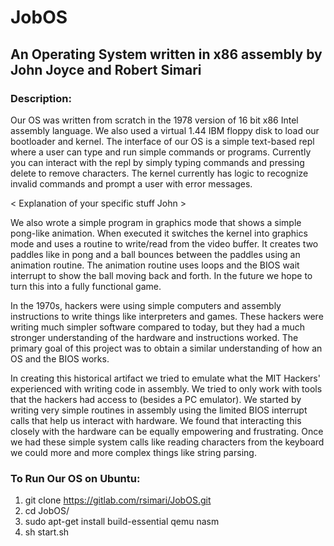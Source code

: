 # JobOS

## An Operating System written in x86 assembly by John Joyce and Robert Simari

### Description:

Our OS was written from scratch in the 1978 version of 16 bit x86 Intel assembly language. We also used a virtual 1.44 IBM floppy disk to load our bootloader and kernel.  The interface of our OS is a simple text-based repl where a user can type and run simple commands or programs. Currently you can interact with the repl by simply typing commands and pressing delete to remove characters. The kernel currently has logic to recognize invalid commands and prompt a user with error messages. 

< Explanation of your specific stuff John >

We also wrote a simple program in graphics mode that shows a simple pong-like animation. When executed it switches the kernel into graphics mode and uses a routine to write/read from the video buffer. It creates two paddles like in pong and a ball bounces between the paddles using an animation routine. The animation routine uses loops and the BIOS wait interrupt to show the ball moving back and forth. In the future we hope to turn this into a fully functional game.

In the 1970s, hackers were using simple computers and assembly instructions to write things like interpreters and games. These hackers were writing much simpler software compared to today, but they had a much stronger understanding of the hardware and instructions worked. The primary goal of this project was to obtain a similar understanding of how an OS and the BIOS works. 

In creating this historical artifact we tried to emulate what the MIT Hackers' experienced with writing code in assembly. We tried to only work with tools that the hackers had access to (besides a PC emulator). We started by writing very simple routines in assembly using the limited BIOS interrupt calls that help us interact with hardware. We found that interacting this closely with the hardware can be equally empowering and frustrating. Once we had these simple system calls like reading characters from the keyboard we could more and more complex things like string parsing. 

### To Run Our OS on Ubuntu:

1. git clone https://gitlab.com/rsimari/JobOS.git
2. cd JobOS/
3. sudo apt-get install build-essential qemu nasm
4. sh start.sh


